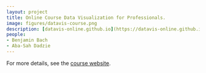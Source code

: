 ```yaml
---
layout: project
title: Online Course Data Visualization for Professionals.
image: figures/datavis-course.png
description: [datavis-online.github.io](https://datavis-online.github.io/)
people:
- Benjamin Bach
- Aba-Sah Dadzie
---
```


For more details, see the [course website](https://datavis-online.github.io/).
